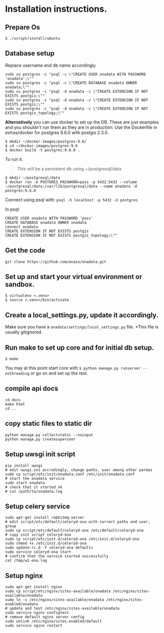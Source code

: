 # Installation instructions.
## Prepare Os
    $ ./script/install/ubuntu

## Database setup
Replace username and db name accordingly.

    sudo su postgres -c "psql -c \"CREATE USER onadata WITH PASSWORD 'onadata';\""
    sudo su postgres -c "psql -c \"CREATE DATABASE onadata OWNER onadata;\""
    sudo su postgres -c "psql -d onadata -c \"CREATE EXTENSION IF NOT EXISTS postgis;\""
    sudo su postgres -c "psql -d onadata -c \"CREATE EXTENSION IF NOT EXISTS postgis;\""
    sudo su postgres -c "psql -d onadata -c \"CREATE EXTENSION IF NOT EXISTS postgis_topology;\""

**Alternatively** you can use docker to set up the DB.
These are just examples and you shouldn't run them as they are in production:
Use the Dockerfile in extras/docker for postgres 9.6.0 with postgis 2.3.0.
```
$ mkdir ~/docker-images/postgres-9.6/
$ cd ~/docker-images/postgres-9.6
$ docker build -t postgres:9.6.0 .
```

To run it.

> This will be a persistent db using ~/postgresql/data

```
$ mkdir ~/postgresql/data
$ docker run -e POSTGRES_PASSWORD=pass -p 5432:5432 --volume ~/postgresql/data:/var/lib/postgresql/data --name onadata -d postgres:9.6.0
```

Connect using psql with:
`psql -h localhost -p 5432 -U postgres`

In psql:
```
CREATE USER onadata WITH PASSWORD 'pass'
CREATE DATABASE onadata OWNER onadata
connect onadata
CREATE EXTENSION IF NOT EXISTS postgis
CREATE EXTENSION IF NOT EXISTS postgis_topology;\""
```

## Get the code
    git clone https://github.com/onaio/onadata.git

## Set up and start your virtual environment or sandbox.
    $ virtualenv <.venv>
    $ source <.venv>/bin/activate

## Create a local_settings.py, update it accordingly.
Make sure you have a `onadata/settings/local_settings.py` file.
*This file is usually gitignored.

## Run make to set up core and for initial db setup.
    $ make
You may at this point start core with `$ python manage.py runserver --nothreading` or go on and set up the rest.

## compile api docs
    cd docs
    make html
    cd ..

## copy static files to static dir
    python manage.py collectstatic --noinput
    python manage.py createsuperuser

## Setup uwsgi init script
    pip install uwsgi
    # edit uwsgi.ini accrodingly, change paths, user among other parmas
    sudo cp script/etc/init/onadata.conf /etc/init/onadata.conf
    # start the onadata service
    sudo start onadata
    # check that it started ok
    # cat /path/to/onadata.log

## Setup celery service
    sudo apt-get install rabbitmq-server
    # edit script/etc/default/celeryd-ona with correct paths and user, group
    sudo cp script/etc/default/celeryd-ona /etc/default/celeryd-ona
    # copy init script celeryd-ona
    sudo cp script/etc/init.d/celeryd-ona /etc/init.d/celeryd-ona
    sudo chmod +x /etc/init.d/celeryd-ona
    sudo update-rc.d -f celeryd-ona defaults
    sudo service celeryd-ona start
    # confirm that the service started successfully
    cat /tmp/w1-ona.log

## Setup nginx
    sudo apt-get install nginx
    sudo cp script/etc/nginx/sites-available/onadata /etc/nginx/sites-available/onadata
    sudo ln -s /etc/nginx/sites-available/onadata /etc/nginx/sites-enabled/onadata
    # update and test /etc/nginx/sites-available/onadata
    sudo service nginx configtest
    # remove default nginx server config
    sudo unlink /etc/nginx/sites-enabled/default
    sudo service nginx restart
